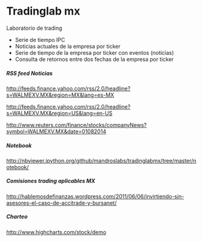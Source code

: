 Tradinglab mx
============

Laboratorio de trading

- Serie de tiempo IPC 
- Noticias actuales de la empresa por ticker
- Serie de tiempo de la empresa por ticker con eventos (noticias)
- Consulta de retornos entre dos fechas de la empresa por ticker

##### RSS feed Noticias

http://feeds.finance.yahoo.com/rss/2.0/headline?s=WALMEXV.MX&region=MX&lang=es-MX

http://feeds.finance.yahoo.com/rss/2.0/headline?s=WALMEXV.MX&region=US&lang=en-US

http://www.reuters.com/finance/stocks/companyNews?symbol=WALMEXV.MX&date=01082014

##### Notebook

http://nbviewer.ipython.org/github/mandroslabs/tradinglabmx/tree/master/notebook/

##### Comisiones trading aplicables MX

http://hablemosdefinanzas.wordpress.com/2011/06/06/invirtiendo-sin-asesores-el-caso-de-accitrade-y-bursanet/

##### Charteo

http://www.highcharts.com/stock/demo

